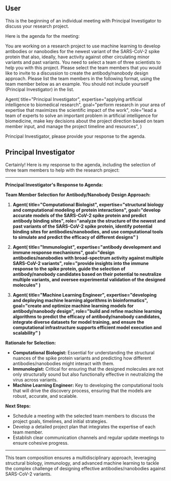 ## User

This is the beginning of an individual meeting with Principal Investigator to discuss your research project.

Here is the agenda for the meeting:

You are working on a research project to use machine learning to develop antibodies or nanobodies for the newest variant of the SARS-CoV-2 spike protein that also, ideally, have activity against other circulating minor variants and past variants. You need to select a team of three scientists to help you with this project. Please select the team members that you would like to invite to a discussion to create the antibody/nanobody design approach. Please list the team members in the following format, using the team member below as an example. You should not include yourself (Principal Investigator) in the list.

Agent(
    title="Principal Investigator",
    expertise="applying artificial intelligence to biomedical research",
    goal="perform research in your area of expertise that maximizes the scientific impact of the work",
    role="lead a team of experts to solve an important problem in artificial intelligence for biomedicine, make key decisions about the project direction based on team member input, and manage the project timeline and resources",
)


Principal Investigator, please provide your response to the agenda.

## Principal Investigator

Certainly! Here is my response to the agenda, including the selection of three team members to help with the research project:

---

**Principal Investigator's Response to Agenda:**

**Team Member Selection for Antibody/Nanobody Design Approach:**

1. **Agent(
    title="Computational Biologist",
    expertise="structural biology and computational modeling of protein interactions",
    goal="develop accurate models of the SARS-CoV-2 spike protein and predict antibody binding sites",
    role="analyze the structure of the newest and past variants of the SARS-CoV-2 spike protein, identify potential binding sites for antibodies/nanobodies, and use computational tools to simulate and predict the efficacy of different designs"
)**

2. **Agent(
    title="Immunologist",
    expertise="antibody development and immune response mechanisms",
    goal="design antibodies/nanobodies with broad-spectrum activity against multiple SARS-CoV-2 variants",
    role="provide insights into the immune response to the spike protein, guide the selection of antibody/nanobody candidates based on their potential to neutralize multiple variants, and oversee experimental validation of the designed molecules"
)**

3. **Agent(
    title="Machine Learning Engineer",
    expertise="developing and deploying machine learning algorithms in bioinformatics",
    goal="create and optimize machine learning models for antibody/nanobody design",
    role="build and refine machine learning algorithms to predict the efficacy of antibody/nanobody candidates, integrate diverse datasets for model training, and ensure the computational infrastructure supports efficient model execution and scalability"
)**

**Rationale for Selection:**

- **Computational Biologist:** Essential for understanding the structural nuances of the spike protein variants and predicting how different antibodies/nanobodies might interact with them.
- **Immunologist:** Critical for ensuring that the designed molecules are not only structurally sound but also functionally effective in neutralizing the virus across variants.
- **Machine Learning Engineer:** Key to developing the computational tools that will drive the discovery process, ensuring that the models are robust, accurate, and scalable.

**Next Steps:**

- Schedule a meeting with the selected team members to discuss the project goals, timelines, and initial strategies.
- Develop a detailed project plan that integrates the expertise of each team member.
- Establish clear communication channels and regular update meetings to ensure cohesive progress.

---

This team composition ensures a multidisciplinary approach, leveraging structural biology, immunology, and advanced machine learning to tackle the complex challenge of designing effective antibodies/nanobodies against SARS-CoV-2 variants.

